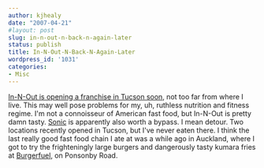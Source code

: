 ```yaml
---
author: kjhealy
date: "2007-04-21"
#layout: post
slug: in-n-out-n-back-n-again-later
status: publish
title: In-N-Out-N-Back-N-Again-Later
wordpress_id: '1031'
categories:
- Misc
---
```


[In-N-Out is opening a franchise in Tucson soon](http://www.in-n-out.com/location_details.asp?id=207), not too far from where I live. This may well pose problems for my, uh, ruthless nutrition and fitness regime. I'm not a connoisseur of American fast food, but In-N-Out is pretty damn tasty. [Sonic](http://www.sonicdrivein.com/index.jsp) is apparently also worth a bypass. I mean detour. Two locations recently opened in Tucson, but I've never eaten there. I think the last really good fast food chain I ate at was a while ago in Auckland, where I got to try the frighteningly large burgers and dangerously tasty kumara fries at [Burgerfuel](http://www.burgerfuel.com/flash.html), on Ponsonby Road.
